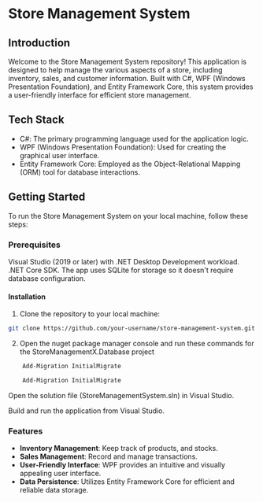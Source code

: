 ﻿# Store Management System

## Introduction

Welcome to the Store Management System repository! This application is designed to help manage the various aspects of a store, including inventory, sales, and customer information. Built with C#, WPF (Windows Presentation Foundation), and Entity Framework Core, this system provides a user-friendly interface for efficient store management.

## Tech Stack

-   C#: The primary programming language used for the application logic.
-   WPF (Windows Presentation Foundation): Used for creating the graphical user interface.
-   Entity Framework Core: Employed as the Object-Relational Mapping (ORM) tool for database interactions.

## Getting Started

To run the Store Management System on your local machine, follow these steps:

### Prerequisites

Visual Studio (2019 or later) with .NET Desktop Development workload.
.NET Core SDK.
The app uses SQLite for storage so it doesn't require database configuration.

#### Installation

1. Clone the repository to your local machine:

```bash
git clone https://github.com/your-username/store-management-system.git
```

2. Open the nuget package manager console and run these commands for the StoreManagementX.Database project

```powershell
    Add-Migration InitialMigrate
```

```powershell
    Add-Migration InitialMigrate
```

Open the solution file (StoreManagementSystem.sln) in Visual Studio.

Build and run the application from Visual Studio.

### Features

-   **Inventory Management**: Keep track of products, and stocks.
-   **Sales Management**: Record and manage transactions.
-   **User-Friendly Interface**: WPF provides an intuitive and visually appealing user interface.
-   **Data Persistence**: Utilizes Entity Framework Core for efficient and reliable data storage.

